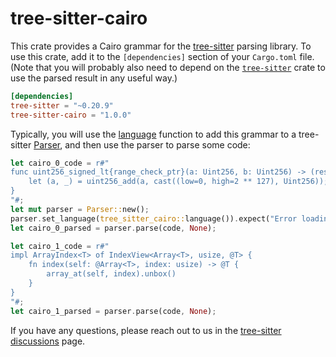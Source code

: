 # tree-sitter-cairo

This crate provides a Cairo grammar for the [tree-sitter][] parsing library. To
use this crate, add it to the `[dependencies]` section of your `Cargo.toml`
file. (Note that you will probably also need to depend on the
[`tree-sitter`][tree-sitter crate] crate to use the parsed result in any useful
way.)

```toml
[dependencies]
tree-sitter = "~0.20.9"
tree-sitter-cairo = "1.0.0"
```

Typically, you will use the [language][language func] function to add this
grammar to a tree-sitter [Parser][], and then use the parser to parse some code:

```rust
let cairo_0_code = r#"
func uint256_signed_lt{range_check_ptr}(a: Uint256, b: Uint256) -> (res: felt) {
    let (a, _) = uint256_add(a, cast((low=0, high=2 ** 127), Uint256));
}
"#;
let mut parser = Parser::new();
parser.set_language(tree_sitter_cairo::language()).expect("Error loading Cairo grammar");
let cairo_0_parsed = parser.parse(code, None);

let cairo_1_code = r#"
impl ArrayIndex<T> of IndexView<Array<T>, usize, @T> {
    fn index(self: @Array<T>, index: usize) -> @T {
        array_at(self, index).unbox()
    }
}
"#;
let cairo_1_parsed = parser.parse(code, None);
```

If you have any questions, please reach out to us in the [tree-sitter
discussions] page.

[language func]: https://docs.rs/tree-sitter-cairo/*/tree_sitter_cairo/fn.language.html
[parser]: https://docs.rs/tree-sitter/*/tree_sitter/struct.Parser.html
[tree-sitter]: https://tree-sitter.github.io/
[tree-sitter crate]: https://crates.io/crates/tree-sitter
[tree-sitter discussions]: https://github.com/tree-sitter/tree-sitter/discussions
